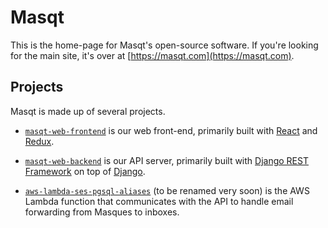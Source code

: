 # Masqt

This is the home-page for Masqt's open-source software. If you're looking for the main site, it's over at [https://masqt.com](https://masqt.com).

## Projects

Masqt is made up of several projects.

* [`masqt-web-frontend`](https://github.com/masqt/masqt-web-frontend) is our web front-end, primarily built with [React](https://reactjs.org) and [Redux](https://redux.js.org).

* [`masqt-web-backend`](https://github.com/masqt/masqt-web-backend) is our API server, primarily built with [Django REST Framework](https://django-rest-framework.org) on top of [Django](https://djangoproject.com).

* [`aws-lambda-ses-pgsql-aliases`](https://github.com/masqt/aws-lambda-ses-pgsql-aliases) (to be renamed very soon) is the AWS Lambda function that communicates with the API to handle email forwarding from Masques to inboxes.
